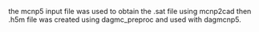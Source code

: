the mcnp5 input file was used to obtain the .sat file using mcnp2cad then .h5m file was created using dagmc_preproc and used with dagmcnp5.
